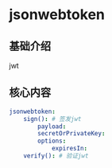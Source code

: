 # jsonwebtoken

## 基础介绍

jwt


## 核心内容
```yaml
jsonwebtoken:
    sign(): # 签发jwt
        payload:
        secretOrPrivateKey:
        options:
            expiresIn:
    verify(): # 验证jwt
```
